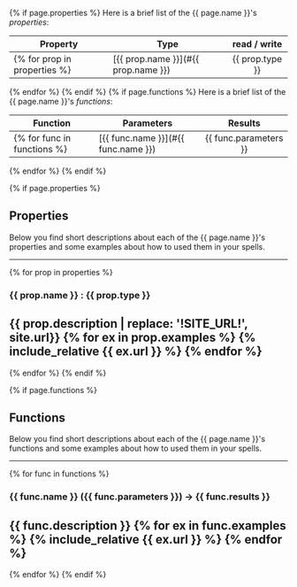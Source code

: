 {% if page.properties %}
Here is a brief list of the {{ page.name }}'s *properties*:

| Property             | Type          | read / write |
| ---------------------|---------------| :-----------:|
{% for prop in properties %}| [{{ prop.name }}](#{{ prop.name }}) | {{ prop.type }} | {{ prop.access }} |
{% endfor %}
{% endif %}
{% if page.functions %}
Here is a brief list of the {{ page.name }}'s *functions*:

| Function             | Parameters    | Results      |
| ---------------------|---------------| :-----------:|
{% for func in functions %}| [{{ func.name }}](#{{ func.name }}) | {{ func.parameters }} | {{ func.results }} |
{% endfor %}
{% endif %}

{% if page.properties %}
## Properties

Below you find short descriptions about each of the {{ page.name }}'s properties
and some examples about how to used them in your spells.

---
{% for prop in properties %}
<a style="position:relative; top:-70px; display:block;" name="{{ prop.name }}"></a>
### {{ prop.name }} : {{ prop.type }}

{{ prop.description | replace: '!SITE_URL!', site.url}}
{% for ex in prop.examples %}
{% include_relative {{ ex.url }} %}
{% endfor %}
---
{% endfor %}
{% endif %}

{% if page.functions %}
## Functions

Below you find short descriptions about each of the {{ page.name }}'s functions
and some examples about how to used them in your spells.

---
{% for func in functions %}
<a style="position:relative; top:-70px; display:block;" name="{{ func.name }}"></a>
### {{ func.name }} ({{ func.parameters }}) -> {{ func.results }}
{{ func.description }}
{% for ex in func.examples %}
{% include_relative {{ ex.url }} %}
{% endfor %}
---
{% endfor %}
{% endif %}
